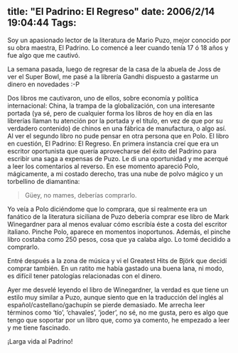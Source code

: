 title: "El Padrino: El Regreso"
date: 2006/2/14 19:04:44
Tags: 
---
<p>Soy un apasionado lector de la literatura de Mario Puzo, mejor conocido por su obra maestra, El Padrino. Lo comencé a leer cuando tenía 17 ó 18 años y fue algo que me cautivó.

La semana pasada, luego de regresar de la casa de la abuela de Joss de ver el Super Bowl, me pasé a la librería Gandhi dispuesto a gastarme un dinero en novedades :-P

Dos libros me cautivaron, uno de ellos, sobre economía y política internacional: China, la trampa de la globalización, con una interesante portada (ya sé, pero de cualquier forma los libros de hoy en día en las librerías llaman tu atención por la portada y el título, en vez de que por su verdadero contenido) de chinos en una fábrica de manufactura, o algo así. Al ver el segundo libro no pude pensar en otra persona que en Polo. El libro en cuestión, El Padrino: El Regreso. En primera instancia creí que era un escritor oportunista que quería aprovecharse del éxito del Padrino para escribir una saga a expensas de Puzo. Le di una oportunidad y me acerqué a leer los comentarios al reverso. En ese momento apareció Polo, mágicamente, a mi costado derecho, tras una nube de polvo mágico y un torbellino de diamantina:
</p>
<blockquote>Güey, no mames, deberías comprarlo.</blockquote>
<p>
Yo veía a Polo diciéndome que lo comprara, que si realmente era un fanático de la literatura siciliana de Puzo debería comprar ese libro de Mark Winegardner para al menos evaluar cómo escribía éste a costa del escritor italiano. Pinche Polo, aparece en momentos inoportunos. Además, el pinche libro costaba como 250 pesos, cosa que ya calaba algo. Lo tomé decidido a comprarlo.

Entré después a la zona de música y vi el Greatest Hits de Björk que decidí comprar también. En un ratito me había gastado una buena lana, ni modo, es difícil tener patologías relacionadas con el dinero.

Ayer me desvelé leyendo el libro de Winegardner, la verdad es que tiene un estilo muy similar a Puzo, aunque siento que en la traducción del inglés al español/castellano/gachupín se pierde demasiado. Me arrecha leer términos como &#8216;tío&#8217;, &#8216;chavales&#8217;, &#8216;joder&#8217;, no sé, no me gusta, pero es algo que tengo que soportar por un libro que, como ya comento, he empezado a leer y me tiene fascinado.

¡Larga vida al Padrino! </p>
